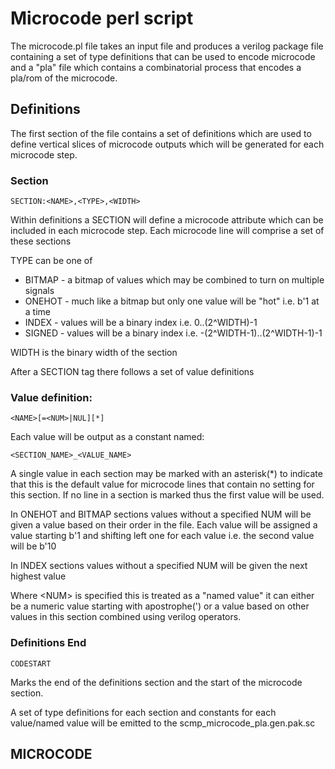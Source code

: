 
# Microcode perl script

The microcode.pl file takes an input file and produces a verilog package file
containing a set of type definitions that can be used to encode microcode and 
a "pla" file which contains a combinatorial process that encodes a pla/rom of 
the microcode.

## Definitions

The first section of the file contains a set of definitions which are used to
define vertical slices of microcode outputs which will be generated for each 
microcode step.

### Section

	SECTION:<NAME>,<TYPE>,<WIDTH>

Within definitions a SECTION will define a microcode attribute which can be
included in each microcode step. Each microcode line will comprise a set of 
these sections

TYPE can be one of

*	BITMAP - a bitmap of values which may be combined to turn on multiple
	signals
*	ONEHOT - much like a bitmap but only one value will be "hot" i.e. b'1
	at a time
*	INDEX - values will be a binary index i.e. 0..(2^WIDTH)-1
*	SIGNED - values will be a binary index i.e. -(2^WIDTH-1)..(2^WIDTH-1)-1

WIDTH is the binary width of the section


After a SECTION tag there follows a set of value definitions

### Value definition:

	<NAME>[=<NUM>|NUL][*]

Each value will be output as a constant named:

	<SECTION_NAME>_<VALUE_NAME>

A single value in each section may be marked with an asterisk(\*) to indicate
that this is the default value for microcode lines that contain no setting for
this section. If no line in a section is marked thus the first value will be
used.

In ONEHOT and BITMAP sections values without a specified NUM will be given
a value based on their order in the file. Each value will be assigned a value
starting b'1 and shifting left one for each value i.e. the second value will
be b'10

In INDEX sections values without a specified NUM will be given the next
highest value

Where \<NUM\> is specified this is treated as a "named value" it can either be
a numeric value starting with apostrophe(') or a value based on other values
in this section combined using verilog operators.


### Definitions End

	CODESTART

Marks the end of the definitions section and the start of the microcode section.

A set of type definitions for each section and constants for each value/named value
will be emitted to the scmp_microcode_pla.gen.pak.sc

## MICROCODE